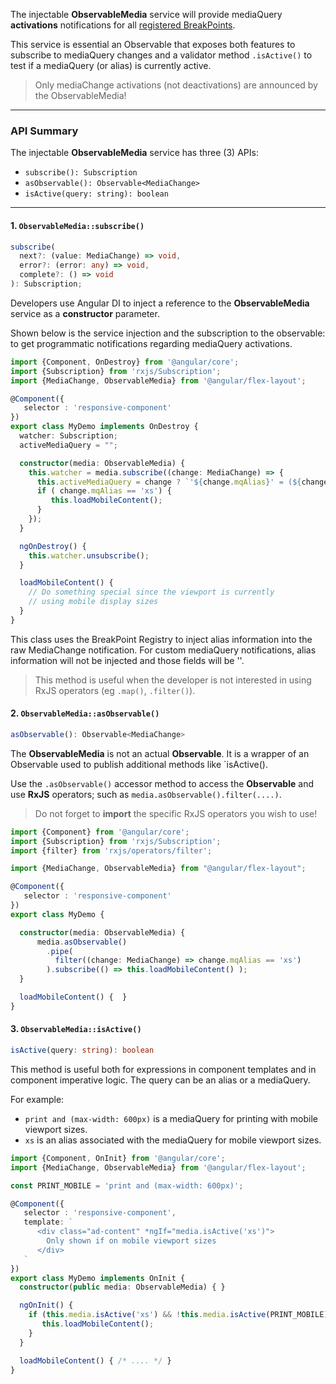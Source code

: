 The injectable **ObservableMedia** service will provide mediaQuery **activations** notifications for all 
[registered BreakPoints](https://github.com/angular/flex-layout/wiki/Custom-Breakpoints). 

This service is essential an Observable that exposes both features to subscribe to mediaQuery
changes and a validator method `.isActive()` to test if a mediaQuery (or alias) is
currently active.

> Only mediaChange activations (not deactivations) are announced by the ObservableMedia!

----

### API Summary 

The injectable **ObservableMedia** service has three (3) APIs:

* `subscribe(): Subscription`
* `asObservable(): Observable<MediaChange>`
* `isActive(query: string): boolean`


----

#### 1. **`ObservableMedia::subscribe()`**

```typescript
subscribe(
  next?: (value: MediaChange) => void,
  error?: (error: any) => void,
  complete?: () => void
): Subscription;
```

Developers use Angular DI to inject a reference to the **ObservableMedia** service as a **constructor** parameter. 

Shown below is the service injection and the subscription to the observable: to get programmatic notifications 
regarding mediaQuery activations. 

```typescript
import {Component, OnDestroy} from '@angular/core';
import {Subscription} from 'rxjs/Subscription';
import {MediaChange, ObservableMedia} from '@angular/flex-layout';

@Component({
   selector : 'responsive-component'
})
export class MyDemo implements OnDestroy {
  watcher: Subscription;
  activeMediaQuery = "";

  constructor(media: ObservableMedia) {
    this.watcher = media.subscribe((change: MediaChange) => {
      this.activeMediaQuery = change ? `'${change.mqAlias}' = (${change.mediaQuery})` : '';
      if ( change.mqAlias == 'xs') {
         this.loadMobileContent();
      }
    });
  }

  ngOnDestroy() {
    this.watcher.unsubscribe();
  }

  loadMobileContent() { 
    // Do something special since the viewport is currently
    // using mobile display sizes
  }
}
```

This class uses the BreakPoint Registry to inject alias information into the raw MediaChange
notification. For custom mediaQuery notifications, alias information will not be injected and
those fields will be ''.

> This method is useful when the developer is not interested in using RxJS operators (eg `.map()`, `.filter()`).

#### 2. **`ObservableMedia::asObservable()`**


```typescript
asObservable(): Observable<MediaChange>
```

The **ObservableMedia** is not an actual **Observable**. It is a wrapper of an Observable used to publish additional 
methods like `isActive(<alias>). 

Use the `.asObservable()` accessor method to access the **Observable** and use **RxJS** operators; such as 
`media.asObservable().filter(....)`.

> Do not forget to **import** the specific RxJS operators you wish to use!


```typescript
import {Component} from '@angular/core';
import {Subscription} from 'rxjs/Subscription';
import {filter} from 'rxjs/operators/filter';

import {MediaChange, ObservableMedia} from "@angular/flex-layout";

@Component({
   selector : 'responsive-component'
})
export class MyDemo {

  constructor(media: ObservableMedia) {
      media.asObservable()
        .pipe(
          filter((change: MediaChange) => change.mqAlias == 'xs')
        ).subscribe(() => this.loadMobileContent() );
  }

  loadMobileContent() {  }
}
```

#### 3. **`ObservableMedia::isActive()`**

```typescript
isActive(query: string): boolean
```

This method is useful both for expressions in component templates and in component imperative logic. The query can be 
an alias or a mediaQuery. 

For example:

* `print and (max-width: 600px)` is a mediaQuery for printing with mobile viewport sizes.
* `xs` is an alias associated with the mediaQuery for mobile viewport sizes.


```typescript
import {Component, OnInit} from '@angular/core';
import {MediaChange, ObservableMedia} from '@angular/flex-layout';

const PRINT_MOBILE = 'print and (max-width: 600px)';

@Component({
   selector : 'responsive-component',
   template: `
      <div class="ad-content" *ngIf="media.isActive('xs')">
        Only shown if on mobile viewport sizes
      </div>
   `
})
export class MyDemo implements OnInit {
  constructor(public media: ObservableMedia) { }

  ngOnInit() {
    if (this.media.isActive('xs') && !this.media.isActive(PRINT_MOBILE)) {
       this.loadMobileContent();
    }
  }

  loadMobileContent() { /* .... */ }
}
```